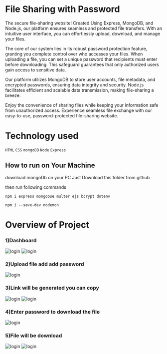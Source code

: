 # File Sharing with Password
The secure file-sharing website! Created Using Express, MongoDB, and Node.js, our platform ensures seamless and protected file transfers. With an intuitive user interface, you can effortlessly upload, download, and manage your files.

The core of our system lies in its robust password protection feature, granting you complete control over who accesses your files. When uploading a file, you can set a unique password that recipients must enter before downloading. This safeguard guarantees that only authorized users gain access to sensitive data.

Our platform utilizes MongoDB to store user accounts, file metadata, and encrypted passwords, ensuring data integrity and security. Node.js facilitates efficient and scalable data transmission, making file-sharing a breeze.

Enjoy the convenience of sharing files while keeping your information safe from unauthorized access. Experience seamless file exchange with our easy-to-use, password-protected file-sharing website.

# Technology used
`HTML`
`CSS`
`mongoDB`
`Node`
`Express`

    
## How to  run on Your Machine

download mongoDb on your PC
Just Download this folder from github

then run following commands 

`npm i express mongoose multer ejs bcrypt dotenv`

`npm i --save-dev nodemon`

# Overview of Project

### 1)Dashboard
![login](https://github.com/jadvamar/Finance-management2/assets/103949217/484f2145-40ac-4ca9-8eb0-780cafb92e61)
![login](https://github.com/jadvamar/Finance-management2/assets/103949217/f3412355-c66f-483d-8067-c509adc5b7d1)


### 2)Upload file add add password 
![login](https://github.com/jadvamar/Finance-management2/assets/103949217/bafdfa67-2044-4f3b-9435-fd3262bb7c7f)


### 3)Link will be generated you can copy
![login](hhttps://github.com/jadvamar/Finance-management2/assets/103949217/de34e27a-84d3-498a-a6ba-eebdff6dd9ab)
![login](https://github.com/jadvamar/Finance-management2/assets/103949217/357857fc-d791-482e-ae21-6166a5e8db85)


### 4)Enter password to download the file
![login](https://github.com/jadvamar/Finance-management2/assets/103949217/814923df-7485-4b35-a9b6-61e0f188b970)

### 5)File will be download

![login](https://github.com/jadvamar/Finance-management2/assets/103949217/e92911da-ccde-407b-98a3-53ed59b17aa7)
![login](https://github.com/jadvamar/Finance-management2/assets/103949217/557a5ca2-f1eb-4fdb-9872-cd3bca65fefe)

